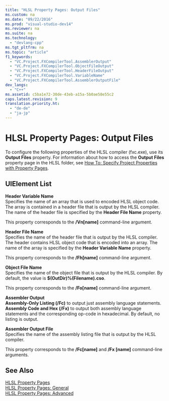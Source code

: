 ```yaml
---
title: "HLSL Property Pages: Output Files"
ms.custom: na
ms.date: "09/22/2016"
ms.prod: "visual-studio-dev14"
ms.reviewer: na
ms.suite: na
ms.technology: 
  - "devlang-cpp"
ms.tgt_pltfrm: na
ms.topic: "article"
f1_keywords: 
  - "VC.Project.FXCompilerTool.AssemblerOutput"
  - "VC.Project.FXCompilerTool.ObjectFileOutput"
  - "VC.Project.FXCompilerTool.HeaderFileOutput"
  - "VC.Project.FXCompilerTool.VariableName"
  - "VC.Project.FXCompilerTool.AssemblerOutputFile"
dev_langs: 
  - "C++"
ms.assetid: c5ba1e72-30de-43eb-a15a-5b0ae58e55c2
caps.latest.revision: 9
translation.priority.ht: 
  - "de-de"
  - "ja-jp"
---
```

# HLSL Property Pages: Output Files
To configure the following properties of the HLSL compiler (fxc.exe), use its **Output Files** property. For information about how to access the **Output Files** property page in the HLSL folder, see [How To: Specify Project Properties with Property Pages](../vs140/how-to--specify-project-properties-with-property-pages.md).  
  
## UIElement List  
 **Header Variable Name**  
 Specifies the name of an array that is used to encoded HLSL object code. The array is contained in a header file that is output by the HLSL compiler. The name of the header file is specified by the **Header File Name** property.  
  
 This property corresponds to the **/Vn[name]** command-line argument.  
  
 **Header File Name**  
 Specifies the name of the header file that is output by the HLSL compiler. The header contains HLSL object code that is encoded into an array. The name of the array is specified by the **Header Variable Name** property.  
  
 This property corresponds to the **/Fh[name]** command-line argument.  
  
 **Object File Name**  
 Specifies the name of the object file that is output by the HLSL compiler. By default, the value is **$(OutDir)%(Filename).cso**.  
  
 This property corresponds to the **/Fo[name]** command-line argument.  
  
 **Assembler Output**  
 **Assembly-Only Listing (/Fc)** to output just assembly language statements. **Assembly Code and Hex (/Fx)** to output both assembly language statements and the corresponding op-code in hexadecimal. By default, no listing is output.  
  
 **Assembler Output File**  
 Specifies the name of the assembly listing file that is output by the HLSL compiler.  
  
 This property corresponds to the **/Fc[name]** and **/Fx [name]** command-line arguments.  
  
## See Also  
 [HLSL Property Pages](../vs140/hlsl-property-pages.md)   
 [HLSL Property Pages: General](../vs140/hlsl-property-pages--general.md)   
 [HLSL Property Pages: Advanced](../vs140/hlsl-property-pages--advanced.md)